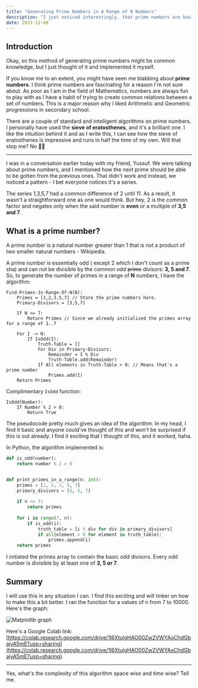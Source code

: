 ```yaml
--- 
title: "Generating Prime Numbers in A Range of N Numbers"
description: "I just noticed interestingly, that prime numbers are basically +2 of the previous ones with exceptions."
date: 2021-12-08
---
```


## Introduction

Okay, so this method of generating prime numbers might be common knowledge, but I just thought of it and implemented it myself.

If you know me to an extent, you might have seen me blabbing about **prime numbers**. I think prime numbers are fascinating for a reason I'm not sure about. As poor as I am in the field of Mathematics, numbers are always fun to play with as I have a habit of trying to create common relations between a set of numbers. This is a major reason why I liked Arithmetic and Geometric progressions in secondary school.

There are a couple of standard and intelligent algorithms on prime numbers. I personally have used the **sieve of eratosthenes**, and it's a brilliant one. I like the intuition behind it and as I write this, I can see how the sieve of eratosthenes is impressive and runs in half the time of my own. Will that stop me? No 👍🏿


---

I was in a conversation earlier today with my friend, Yussuf. We were talking about prime numbers, and I mentioned how the next prime should be able to be gotten from the previous ones. That didn't work and instead, we noticed a pattern - I bet everyone notices it's a series.

The series *1,3,5,7* had a common difference of 2 until *11*. As a result, it wasn't a straightforward one as one would think. But hey, 2 is the common factor and negates only when the said number is **even** or a multiple of **3,5 and 7**.

## What is a prime number?

A prime number is a natural number greater than 1 that is not a product of two smaller natural numbers - Wikipedia.

A prime number is essentially odd ( except 2 which I don't count as a prime sha) and can not be divisible by the common odd ~~prime~~ divisors: **3, 5 and 7**. So, to generate the number of primes in a range of **N** numbers, I have the algorithm:


```text
Find-Primes-In-Range-Of-N(N):
    Primes = [1,2,3,5,7] // Store the prime numbers here.
    Primary-Divisors = [3,5,7]
    
    If N <= 7:
        Return Primes // Since we already initialized the primes array for a range of 1..7
    
    For I -> N:
        If IsOdd(I):
            Truth-Table = []
            For Div in Primary-Divisors:
                Remainder = I % Div
                Truth-Table.add(Remainder)
            If All elements in Truth-Table > 0: // Means that's a prime number
                Primes.add(I)
    Return Primes
```

Complimentary `IsOdd` function:

```text
IsOdd(Number):
    If Number % 2 > 0:
        Return True
```

The pseudocode pretty much gives an idea of the algorithm. In my head, I find it basic and anyone could've thought of this and won't be surprised if this is out already. I find it exciting that I thought of this, and it worked, haha.

In Python, the algorithm implemented is:

```python
def is_odd(number):
    return number % 2 > 0


def print_primes_in_a_range(n: int):
    primes = [1, 2, 3, 5, 7]
    primary_divisors = [3, 5, 7]
    
    if n <= 7:
        return primes
    
    for i in range(7, n):
        if is_odd(i):
            truth_table = [i % div for div in primary_divisors]
            if all(element > 0 for element in truth_table):
                primes.append(i)
    return primes
```

I initiated the primes array to contain the basic odd divisors. Every odd number is divisible by at least one of **3, 5 or 7**.

## Summary

I will use this in any situation I can. I find this exciting and will tinker on how to make this a bit better. I ran the function for a values of n from 7 to 10000. Here's the graph:

![Matplotlib graph](https://tiny-img.com/images/custom-uploads/optimized/graph.png)

Here's a Google Colab link: [https://colab.research.google.com/drive/1l6XtulgHAO00Zw2VWYAoChdGbajyA5mE?usp=sharing](https://colab.research.google.com/drive/1l6XtulgHAO00Zw2VWYAoChdGbajyA5mE?usp=sharing)

---

Yes, what's the complexity of this algorithm space wise and time wise? Tell me.